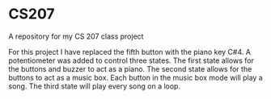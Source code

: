 # CS207
A repository for my CS 207 class project

For this project I have replaced the fifth button with the piano key C#4.
A potentiometer was added to control three states.
The first state allows for the buttons and buzzer to act as a piano.
The second state allows for the buttons to act as a music box.
Each button in the music box mode will play a song.
The third state will play every song on a loop.
